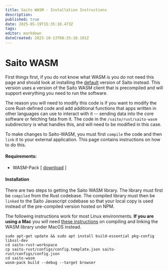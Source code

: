 ```yaml
---
title: Saito WASM - Installation Instructions
description: 
published: true
date: 2025-05-19T15:35:10.473Z
tags: 
editor: markdown
dateCreated: 2023-10-13T08:35:18.101Z
---
```


# Saito WASM

First things first, if you do not know what WASM is you do not need this page and should look at installing the [default](/install) version of Saito instead. This version uses a version of the Saito WASM client that is precompiled and will support everything you need to run the software.

The reason you will need to modify this code is if you want to modify the core Rust-defined code and add additional functions that apps written in other languages can use to interact with it -- sending data into the core software or fetching fata from it. The code in the ```/saito/rust/saito-wasm``` subdirectory is what handles this, and will need to be modified in this case.

To make changes to Saito-WASM, you must first ```compile``` the code and then ```link``` it to your external application. This page contains instructions on how to do this.

#### Requirements:

* WASM-Pack [ [download](https://rustwasm.github.io/wasm-pack/installer/) ]

#### Installation

There are two steps to getting the Saito WASM library. The library must first be ```compiled``` from the Rust codebase. The compiled library must then be ```linked``` to the Saito Javascript codebase so that your local copy is used instead of the pre-compiled version hosted on NPM.

The following instructions work for most Linux environments. **If you are using a Mac** you will need [these instructions](./wasm/linking_installations_mac) on compiling and linking the WASM library under MacOS instead.

```
sudo apt-get update && sudo apt install build-essential pkg-config libssl-dev
cd saito-rust-workspace
cp saito-rust/configs/config.template.json saito-rust/configs/config.json
cd saito-wasm
wasm-pack build --debug --target browser
```

